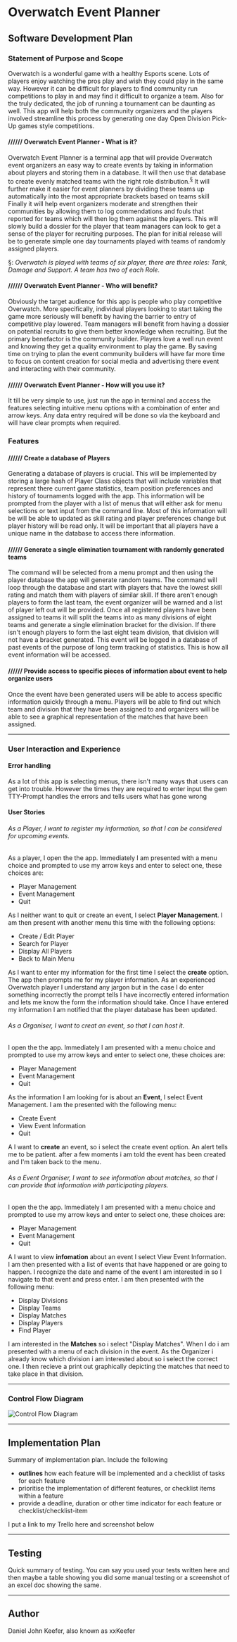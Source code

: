 # **Overwatch Event Planner**

## **Software Development Plan**

### **Statement of Purpose and Scope**
Overwatch is a wonderful game with a healthy Esports scene. Lots of players enjoy watching the pros play and wish they could play in the same way. However it can be difficult for players to find community run competitions to play in and may find it difficult to organize a team. Also for the truly dedicated, the job of running a tournament can be daunting as well. This app will help both the community organizers and the players involved streamline this process by generating one day Open Division Pick-Up games style competitions.

#### **////// Overwatch Event Planner - What is it?**

Overwatch Event Planner is a terminal app that will provide Overwatch event organizers an easy way to create events by taking in information about players and storing them in a database. It will then use that database to create evenly matched teams with the right role distribution.<sup>[§](#myfootnote1)</sup> It will further make it easier for event planners by dividing these teams up automatically into the most appropriate brackets based on teams skill Finally it will help event organizers moderate and strengthen their communities by allowing them to log commendations and fouls that reported for teams which will then log them against the players. This will slowly build a dossier for the player that team managers can look to get a sense of the player for recruiting purposes. The plan for initial release will be to generate simple one day tournaments played with teams of randomly assigned players.

<a name="myfootnote1">§</a>: *Overwatch is played with teams of six player, there are three roles: Tank, Damage and Support. A team has two of each Role.*

#### **////// Overwatch Event Planner - Who will benefit?**

Obviously the target audience for this app is people who play competitive Overwatch. More specifically, individual players looking to start taking the game more seriously will benefit by having the barrier to entry of competitive play lowered. Team managers will benefit from having a dossier on potential recruits to give them better knowledge when recruiting. But the primary benefactor is the community builder. Players love a well run event and knowing they get a quality environment to play the game. By saving time on trying to plan the event community builders will have far more time to focus on content creation for social media and advertising there event and interacting with their community.

#### **////// Overwatch Event Planner - How will you use it?**

It till be very simple to use, just run the app in terminal and access the features selecting intuitive menu options with a combination of enter and arrow keys. Any data entry required will be done so via the keyboard and will have clear prompts when required.

### **Features**

#### **////// Create a database of Players**

Generating a database of players is crucial. This will be implemented by storing a large hash of Player Class objects that will include variables that represent there current game statistics, team position preferences and history of tournaments logged with the app. This information will be prompted from the player with a list of menus that will either ask for menu selections or text input from the command line. Most of this information will be will be able to updated as skill rating and player preferences change but player history will be read only. It will be important that all players have a unique name in the database to access there information.


#### **////// Generate a single elimination tournament with randomly generated teams**

The command will be selected from a menu prompt and then using the player database the app will generate random teams. The command will loop through the database and start with players that have the lowest skill rating and match them with players of similar skill. If there aren't enough players to form the last team, the event organizer will be warned and a list of player left out will be provided. Once all registered players have been assigned to teams it will split the teams into as many divisions of eight teams and generate a single elimination bracket for the division. If there isn't enough players to form the last eight team division, that division will not have a bracket generated. This event will be logged in a database of past events of the purpose of long term tracking of statistics. This is how all event information will be accessed.

#### **////// Provide access to specific pieces of information about event to help organize users**

Once the event have been generated users will be able to access specific information quickly through a menu. Players will be able to find out which team and division that they have been assigned to and organizers will be able to see a graphical representation of the matches that have been assigned.

------

### **User Interaction and Experience**


#### Error handling
As a lot of this app is selecting menus, there isn't many ways that users can get into trouble. However the times they are required to enter input the gem TTY-Prompt handles the errors and tells users what has gone wrong

#### User Stories
###### As a *Player*, I *want to* register my information, *so that* I can be considered for upcoming events.
As a player, I open the the app. Immediately I am presented with a menu choice and prompted to use my arrow keys and enter to select one, these choices are:
- Player Management
- Event Management
- Quit

As I neither want to quit or create an event, I select **Player Management**. I am then present with another menu this time with the following options:
- Create / Edit Player
- Search for Player
- Display All Players
- Back to Main Menu

As I want to enter my information for the first time I select the **create** option. The app then prompts me for my player information. As an experienced Overwatch player I understand any jargon but in the case I do enter something incorrectly the prompt tells I have incorrectly entered information and lets me know the form the information should take. Once I have entered my information I am notified that the player database has been updated.

###### As a *Organiser*, I *want to* creat an event, *so that* I can host it.
I open the the app. Immediately I am presented with a menu choice and prompted to use my arrow keys and enter to select one, these choices are:
- Player Management
- Event Management
- Quit

As the information I am looking for is about an **Event**, I select Event Management. I am the presented with the following menu:
- Create Event
- View Event Information
- Quit

A I want to **create** an event, so i select the create event option. An alert tells me to be patient. after a few moments i am told the event has been created and I'm taken back to the menu.

###### As a *Event Organiser*, I *want to* see information about matches, *so that* I can provide that information with participating players.
I open the the app. Immediately I am presented with a menu choice and prompted to use my arrow keys and enter to select one, these choices are:
- Player Management
- Event Management
- Quit

A I want to view **infomation** about an event I select View Event Information. I am then presented with a list of events that have happened or are going to happen. I recognize the date and name of the event I am interested in so I navigate to that event and press enter. I am then presented with the following menu:
- Display Divisions
- Display Teams
- Display Matches
- Display Players
- Find Player

I am interested in the **Matches** so i select "Display Matches". When I do i am presented with a menu of each division in the event. As the Organizer i already know which division i am interested about so i select the correct one. I then recieve a print out graphically depicting the matches that need to take place in that division.


------

### **Control Flow Diagram**

![Control Flow Diagram](docs/control-flow-diagram.png)

------

## **Implementation Plan**

Summary of implementation plan. Include the following

- **outlines** how each feature will be implemented and a checklist of tasks for each feature
- prioritise the implementation of different features, or checklist items within a feature
- provide a deadline, duration or other time indicator for each feature or checklist/checklist-item

I put a link to my Trello here and screenshot below

------

## Testing

Quick summary of testing. You can say you used your tests written here and then maybe a table showing you did some manual testing or a screenshot of an excel doc showing the same.

------

## **Author**

Daniel John Keefer, also known as xxKeefer
